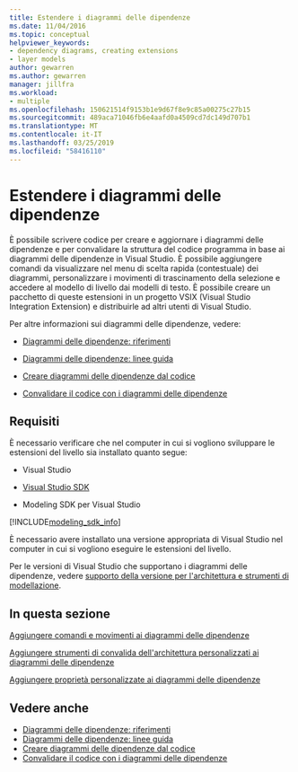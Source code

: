 ```yaml
---
title: Estendere i diagrammi delle dipendenze
ms.date: 11/04/2016
ms.topic: conceptual
helpviewer_keywords:
- dependency diagrams, creating extensions
- layer models
author: gewarren
ms.author: gewarren
manager: jillfra
ms.workload:
- multiple
ms.openlocfilehash: 150621514f9153b1e9d67f8e9c85a00275c27b15
ms.sourcegitcommit: 489aca71046fb6e4aafd0a4509cd7dc149d707b1
ms.translationtype: MT
ms.contentlocale: it-IT
ms.lasthandoff: 03/25/2019
ms.locfileid: "58416110"
---
```

# <a name="extend-dependency-diagrams"></a>Estendere i diagrammi delle dipendenze

È possibile scrivere codice per creare e aggiornare i diagrammi delle dipendenze e per convalidare la struttura del codice programma in base ai diagrammi delle dipendenze in Visual Studio. È possibile aggiungere comandi da visualizzare nel menu di scelta rapida (contestuale) dei diagrammi, personalizzare i movimenti di trascinamento della selezione e accedere al modello di livello dai modelli di testo. È possibile creare un pacchetto di queste estensioni in un progetto VSIX (Visual Studio Integration Extension) e distribuirle ad altri utenti di Visual Studio.

 Per altre informazioni sui diagrammi delle dipendenze, vedere:

-   [Diagrammi delle dipendenze: riferimenti](../modeling/layer-diagrams-reference.md)

-   [Diagrammi delle dipendenze: linee guida](../modeling/layer-diagrams-guidelines.md)

-   [Creare diagrammi delle dipendenze dal codice](../modeling/create-layer-diagrams-from-your-code.md)

-   [Convalidare il codice con i diagrammi delle dipendenze](../modeling/validate-code-with-layer-diagrams.md)

##  <a name="prereqs"></a> Requisiti

È necessario verificare che nel computer in cui si vogliono sviluppare le estensioni del livello sia installato quanto segue:

-   Visual Studio

-   [Visual Studio SDK](../extensibility/visual-studio-sdk.md)

-   Modeling SDK per Visual Studio

[!INCLUDE[modeling_sdk_info](includes/modeling_sdk_info.md)]

È necessario avere installato una versione appropriata di Visual Studio nel computer in cui si vogliono eseguire le estensioni del livello.

Per le versioni di Visual Studio che supportano i diagrammi delle dipendenze, vedere [supporto della versione per l'architettura e strumenti di modellazione](../modeling/what-s-new-for-design-in-visual-studio.md#VersionSupport).

## <a name="in-this-section"></a>In questa sezione
 [Aggiungere comandi e movimenti ai diagrammi delle dipendenze](../modeling/add-commands-and-gestures-to-layer-diagrams.md)

 [Aggiungere strumenti di convalida dell'architettura personalizzati ai diagrammi delle dipendenze](../modeling/add-custom-architecture-validation-to-layer-diagrams.md)

 [Aggiungere proprietà personalizzate ai diagrammi delle dipendenze](../modeling/add-custom-properties-to-layer-diagrams.md)

## <a name="see-also"></a>Vedere anche

- [Diagrammi delle dipendenze: riferimenti](../modeling/layer-diagrams-reference.md)
- [Diagrammi delle dipendenze: linee guida](../modeling/layer-diagrams-guidelines.md)
- [Creare diagrammi delle dipendenze dal codice](../modeling/create-layer-diagrams-from-your-code.md)
- [Convalidare il codice con i diagrammi delle dipendenze](../modeling/validate-code-with-layer-diagrams.md)
